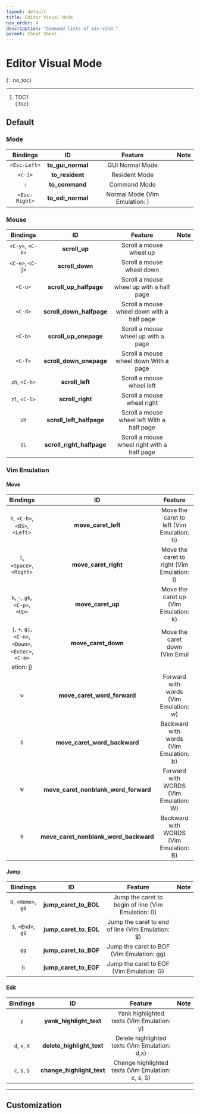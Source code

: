 ```yaml
---
layout: default
title: Editor Visual Mode
nav_order: 4
descripption: "Command lists of win-vind."
parent: Cheat Sheet
---
```


# Editor Visual Mode
{: .no_toc}  

<hr>

1. TOC1  
{:toc}

## Default

### Mode

|Bindings|ID|Feature|Note|
|:---:|:---:|:---:|:---|
|`<Esc-Left>`|**to_gui_normal**|GUI Normal Mode||
|`<c-i>`|**to_resident**|Resident Mode||
|`:`|**to_command**|Command Mode||
|`<Esc-Right>`|**to_edi_normal**|Normal Mode (Vim Emulation: <Esc>)||

### Mouse

|Bindings|ID|Feature|Note|
|:---:|:---:|:---:|:---|
|`<C-y>`, `<C-k>`|**scroll_up**|Scroll a mouse wheel up||
|`<C-e>`, `<C-j>`|**scroll_down**|Scroll a mouse wheel down||
|`<C-u>`|**scroll_up_halfpage**|Scroll a mouse wheel up with a half page||
|`<C-d>`|**scroll_down_halfpage**|Scroll a mouse wheel down with a half page||
|`<C-b>`|**scroll_up_onepage**|Scroll a mouse wheel up with a page||
|`<C-f>`|**scroll_down_onepage**|Scroll a mouse wheel down With a page||
|`zh`, `<C-h>`|**scroll_left**|Scroll a mouse wheel left||
|`zl`, `<C-l>`|**scroll_right**|Scroll a mouse wheel right||
|`zH`|**scroll_left_halfpage**|Scroll a mouse wheel left With a half page||
|`zL`|**scroll_right_halfpage**|Scroll a mouse wheel right with a half page||

### Vim Emulation
#### Move

|Bindings|ID|Feature|Note|
|:---:|:---:|:---:|:---|
|`h`, `<C-h>`, `<BS>`, `<Left>`|**move_caret_left**|Move the caret to left (Vim Emulation: h)||
|`l`, `<Space>`, `<Right>`|**move_caret_right**|Move the caret to right (Vim Emulation: l)||
|`k`, `-`, `gk`, `<C-p>`, `<Up>`|**move_caret_up**|Move the caret up (Vim Emulation: k)||
|`j`, `+`, `gj`, `<C-n>`, `<Down>`, `<Enter>`, `<C-m>`|**move_caret_down**|Move the caret down (Vim Emul|
ation: j)||
|`w`|**move_caret_word_forward**|Forward with words (Vim Emulation: w)||
|`b`|**move_caret_word_backward**|Backward with words (Vim Emulation: b)||
|`W`|**move_caret_nonblank_word_forward**|Forward with WORDS (Vim Emulation: W)||
|`B`|**move_caret_nonblank_word_backward**|Backward with WORDS (Vim Emulation: B)||

#### Jump

|Bindings|ID|Feature|Note|
|:---:|:---:|:---:|:---|
|`0`, `<Home>`, `g0`|**jump_caret_to_BOL**|Jump the caret to begin of line (Vim Emulation: 0)||
|`$`, `<End>`, `g$`|**jump_caret_to_EOL**|Jump the caret to end of line (Vim Emulation: $)||
|`gg`|**jump_caret_to_BOF**|Jump the caret to BOF (Vim Emulation: gg)||
|`G`|**jump_caret_to_EOF**|Jump the caret to EOF (Vim Emulation: G)||

#### Edit

|Bindings|ID|Feature|Note|
|:---:|:---:|:---:|:---|
|`y`|**yank_highlight_text**|Yank highlighted texts (Vim Emulation: y)||
|`d`, `x`, `X`|**delete_highlight_text**|Delete highlighted texts (Vim Emulation: d,x)||
|`c`, `s`, `S`|**change_highlight_text**|Change highlighted texts (Vim Emulation: c, s, S)||

<hr>

## Customization
